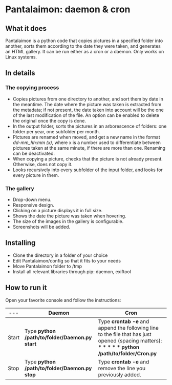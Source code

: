 Pantalaimon: daemon & cron
===================


What it does
-------------

Pantalaimon is a python code that copies pictures in a specified folder into another, sorts them according to the date they were taken, and generates an HTML gallery. It can be run either as a cron or a daemon. Only works on Linux systems.

## In details ##
### The copying process ###
 - Copies pictures from one directory to another, and sort them by date in the meantime. The date where the picture was taken is extracted from the metadata; if not present, the date taken into account will be the one of the last modification of the file. An option can be enabled to delete the original once the copy is done.
 - In the output folder, sorts the pictures in an arborescence of folders: one folder per year, one subfolder per month.
 - Pictures are renamed when moved, and get a new name in the format *dd-mm_hh:mm (x)*, where x is a number used to differentiate between pictures taken at the same minute, if there are more than one. Renaming can be deactivated.
 - When copying a picture, checks that the picture is not already present. Otherwise, does not copy it.
 - Looks recursively into every subfolder of the input folder, and looks for every picture in them.

### The gallery ###
 - Drop-down menu.
 - Responsive design.
 - Clicking on a picture displays it in full size.
 - Shows the date the picture was taken when hovering.
 - The size of the images in the gallery is configurable.
 - Screenshots will be added.

Installing
-------------

- Clone the directory in a folder of your choice
- Edit Pantalaimon/config so that it fits to your needs
- Move Pantalaimon folder to /tmp
- Install all relevant libraries through pip: daemon, exiftool

How to run it
-------------

Open your favorite console and follow the instructions:

--- | Daemon | Cron
---- | -------- | ---
Start | Type **python /path/to/folder/Daemon.py start** | Type **crontab -e** and append the following line to the file that has just opened (spacing matters): __* * * * * python /path/to/folder/Cron.py__
Stop | Type **python /path/to/folder/Daemon.py stop** | Type **crontab -e** and remove the line you previously added.
